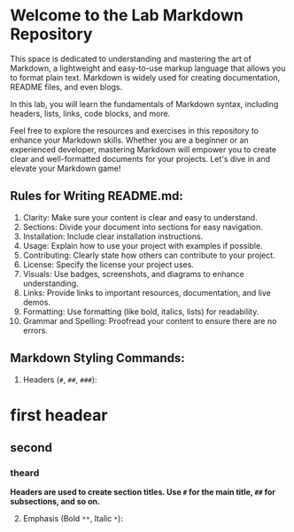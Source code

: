 # Welcome to the Lab Markdown Repository

This space is dedicated to understanding and mastering the art of Markdown, a lightweight and easy-to-use markup language that allows you to format plain text. Markdown is widely used for creating documentation, README files, and even blogs.

In this lab, you will learn the fundamentals of Markdown syntax, including headers, lists, links, code blocks, and more.

Feel free to explore the resources and exercises in this repository to enhance your Markdown skills. Whether you are a beginner or an experienced developer, mastering Markdown will empower you to create clear and well-formatted documents for your projects. Let's dive in and elevate your Markdown game!

## Rules for Writing README.md:

1. Clarity: Make sure your content is clear and easy to understand.
2. Sections: Divide your document into sections for easy navigation.
3. Installation: Include clear installation instructions.
4. Usage: Explain how to use your project with examples if possible.
5. Contributing: Clearly state how others can contribute to your project.
6. License: Specify the license your project uses.
7. Visuals: Use badges, screenshots, and diagrams to enhance understanding.
8. Links: Provide links to important resources, documentation, and live demos.
9. Formatting: Use formatting (like bold, italics, lists) for readability.
10. Grammar and Spelling: Proofread your content to ensure there are no errors.

## Markdown Styling Commands:

1. Headers (`#`, `##`, `###`):
# first headear
## second 
### theard 


**Headers are used to create section titles. Use `#` for the main title, `##` for subsections, and so on.**

2. Emphasis (Bold `**`, Italic `*`):

